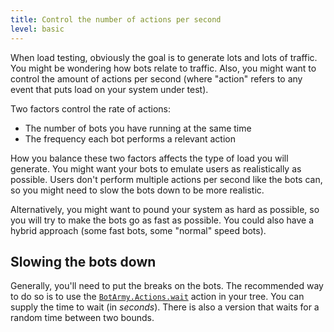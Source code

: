 ```yaml
---
title: Control the number of actions per second
level: basic
---
```


When load testing, obviously the goal is to generate lots and lots of traffic. You
might be wondering how bots relate to traffic. Also, you might want to control the
amount of actions per second (where "action" refers to any event that puts load on
your system under test).

Two factors control the rate of actions:

- The number of bots you have running at the same time
- The frequency each bot performs a relevant action

How you balance these two factors affects the type of load you will generate. You
might want your bots to emulate users as realistically as possible. Users don't
perform multiple actions per second like the bots can, so you might need to slow the
bots down to be more realistic.

Alternatively, you might want to pound your system as hard as possible, so you will
try to make the bots go as fast as possible. You could also have a hybrid approach
(some fast bots, some "normal" speed bots).

## Slowing the bots down

Generally, you'll need to put the breaks on the bots. The recommended way to do so
is to use the [`BotArmy.Actions.wait`][1] action in your tree. You can supply the
time to wait (in _seconds_). There is also a version that waits for a random time
between two bounds.

[1]: https://git.corp.adobe.com/pages/BotTestingFramework/bot_army/BotArmy.Actions.html#wait/2
